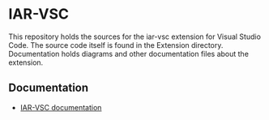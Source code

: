 <!-- This Source Code Form is subject to the terms of the Mozilla Public
   - License, v. 2.0. If a copy of the MPL was not distributed with this
   - file, You can obtain one at https://mozilla.org/MPL/2.0/. -->

# IAR-VSC

This repository holds the sources for the iar-vsc extension for Visual Studio
Code. The source code itself is found in the Extension directory. Documentation
holds diagrams and other documentation files about the extension.

## Documentation

* [IAR-VSC documentation](https://pluyckx.github.io/iar-vsc/)